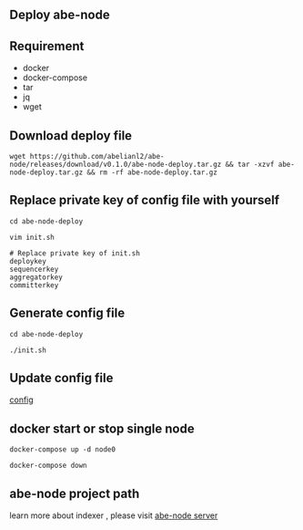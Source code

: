 ## Deploy abe-node

## Requirement
- docker
- docker-compose
- tar
- jq
- wget

## Download deploy file
```
wget https://github.com/abelianl2/abe-node/releases/download/v0.1.0/abe-node-deploy.tar.gz && tar -xzvf abe-node-deploy.tar.gz && rm -rf abe-node-deploy.tar.gz
```

## Replace private key of config file with yourself
```
cd abe-node-deploy

vim init.sh

# Replace private key of init.sh
deploykey
sequencerkey
aggregatorkey
committerkey
```

## Generate config file
```
cd abe-node-deploy

./init.sh
```

## Update config file

[config](https://github.com/abelianl2/abe-node/tree/release/v0.1.0/docs/config) 

## docker start or stop single node
```
docker-compose up -d node0

docker-compose down
```

## abe-node project path

learn more about indexer  , please visit
[abe-node server](https://github.com/abelianl2/abe-node)